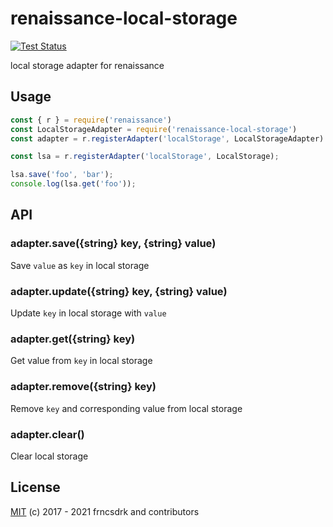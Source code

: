 # renaissance-local-storage

[![Test Status](https://github.com/frncsdrk/renaissance-local-storage/workflows/test/badge.svg?branch)](https://github.com/frncsdrk/renaissance-local-storage/actions)

local storage adapter for renaissance

## Usage

```js
const { r } = require('renaissance')
const LocalStorageAdapter = require('renaissance-local-storage')
const adapter = r.registerAdapter('localStorage', LocalStorageAdapter)

const lsa = r.registerAdapter('localStorage', LocalStorage);

lsa.save('foo', 'bar');
console.log(lsa.get('foo'));
```

## API

### adapter.save({string} key, {string} value)

Save `value` as `key` in local storage

### adapter.update({string} key, {string} value)

Update `key` in local storage with `value`

### adapter.get({string} key)

Get value from `key` in local storage

### adapter.remove({string} key)

Remove `key` and corresponding value from local storage

### adapter.clear()

Clear local storage

## License

[MIT](https://github.com/frncsdrk/renaissance-local-storage/blob/master/LICENSE) (c) 2017 - 2021 frncsdrk and contributors
